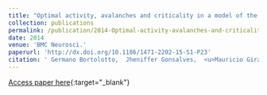 ```yaml
---
title: "Optimal activity, avalanches and criticality in a model of the Primary Visual Area"
collection: publications
permalink: /publication/2014-Optimal-activity-avalanches-and-criticality-in-a-model-of-the-Primary-Visual-Area
date: 2014
venue: 'BMC Neurosci.'
paperurl: 'http://dx.doi.org/10.1186/1471-2202-15-S1-P23'
citation: ' Germano Bortolotto,  Jheniffer Gonsalves,  <u>Mauricio Girardi-Schappo</u>,  Thiago da~Silva,  Manasses N&apos;obrega,  Leonel Pinto,  Marcelo Tragtenberg, &quot;Optimal activity, avalanches and criticality in a model of the Primary Visual Area.&quot; BMC Neurosci., 2014.'
---
```

[Access paper here](http://dx.doi.org/10.1186/1471-2202-15-S1-P23){:target="_blank"}
